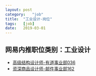 ```yaml
---
layout:	post
category:	"job"
title:	"工业设计-岗位"
tags:	[job]
date:	2019-03-01
---
```

## 网易内推职位类别：工业设计
- [高级结构设计师-有道事业部036](http://mobile.bole.netease.com/bole/boleDetail?id=14671&employeeId=346f03c3cda5f04c&key=all)
- [资深商品设计师-邮件事业部162](http://mobile.bole.netease.com/bole/boleDetail?id=7538&employeeId=346f03c3cda5f04c&key=all)
